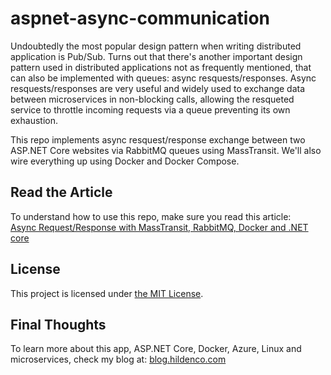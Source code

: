 # aspnet-async-communication
Undoubtedly the most popular design pattern when writing distributed application
is Pub/Sub. Turns out that there's another important design pattern used in
distributed applications not as frequently mentioned, that can also be
implemented with queues: async resquests/responses. Async resquests/responses
are very useful and widely used to exchange data between microservices in
non-blocking calls, allowing the resqueted service to throttle incoming requests
via a queue preventing its own exhaustion.

This repo implements async resquest/response exchange between two ASP.NET Core
websites via RabbitMQ queues using MassTransit. We'll also wire everything up
using Docker and Docker Compose. 

## Read the Article
To understand how to use this repo, make sure you read this article:   
[Async Request/Response with MassTransit, RabbitMQ, Docker and .NET core](https://blog.hildenco.com/2020/11/async-requestresponse-with-masstransit.html)

## License
This project is licensed under
[the MIT License](https://opensource.org/licenses/MIT).

## Final Thoughts
To learn more about this app, ASP.NET Core, Docker, Azure, Linux and
microservices, check my blog at: [blog.hildenco.com](https://blog.hildenco.com)

